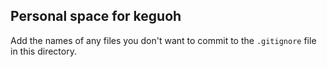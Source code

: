 ## Personal space for keguoh

Add the names of any files you don't want to commit to the ```.gitignore``` file in this directory.
